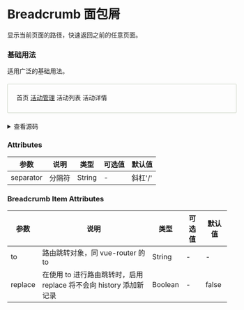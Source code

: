 # Breadcrumb 面包屑
显示当前页面的路径，快速返回之前的任意页面。

### 基础用法
适用广泛的基础用法。

<div class="boxBread">
  <s-breadcrumb separator="/">
      <s-breadcrumb-item :to="{path:'/'}">首页</s-breadcrumb-item>
      <s-breadcrumb-item><a href="/">活动管理</a></s-breadcrumb-item>
      <s-breadcrumb-item>活动列表</s-breadcrumb-item>
      <s-breadcrumb-item>活动详情</s-breadcrumb-item>
  </s-breadcrumb>
</div>



<details>
<summary>查看源码</summary>

```vue
<s-breadcrumb separator="/">
      <s-breadcrumb-item :to="{path:'/'}">首页</s-breadcrumb-item>
      <s-breadcrumb-item><a href="/">活动管理</a></s-breadcrumb-item>
      <s-breadcrumb-item>活动列表</s-breadcrumb-item>
      <s-breadcrumb-item>活动详情</s-breadcrumb-item>
  </s-breadcrumb>

```
</details>

### Attributes
 参数 | 说明 |类型|可选值|默认值|
---|---|---|---|---|
separator | 分隔符 | String  | - | 斜杠'/'

### Breadcrumb Item Attributes
 参数 | 说明 |类型|可选值|默认值|
---|---|---|---|---|
to | 路由跳转对象，同 vue-router 的 to | String  | - | -
replace | 在使用 to 进行路由跳转时，启用 replace 将不会向 history 添加新记录	 | Boolean  | - | false


<style scope>
  .boxBread {
    margin: 20px 0;
    width: 100%;
    height: 45px;
    padding-top: 20px;
    padding-left: 20px;
    border:1px solid  #cad3c3;
    border-radius: 2px;
  }
</style>